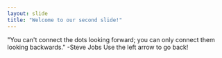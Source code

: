 ```yaml
---
layout: slide
title: "Welcome to our second slide!"
---
```

"You can't connect the dots looking forward; you can only connect them looking backwards." -Steve Jobs
Use the left arrow to go back!
